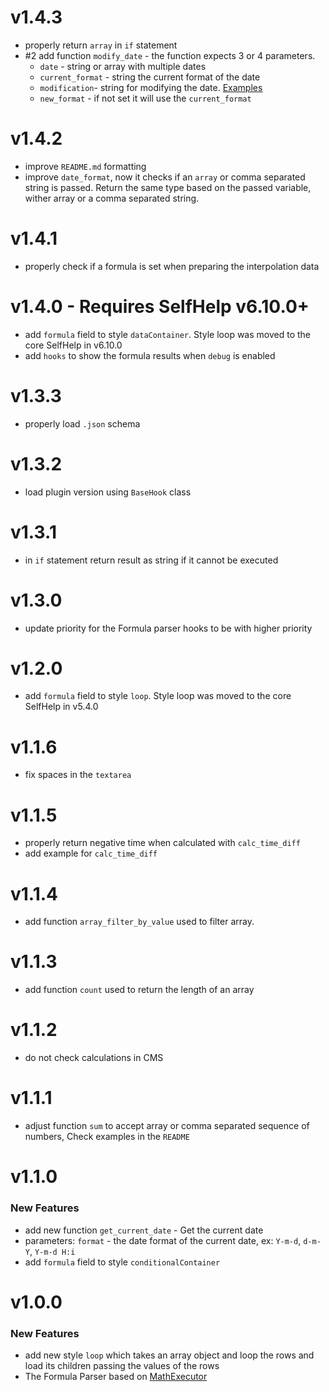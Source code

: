# v1.4.3
 - properly return `array` in `if` statement
 - #2 add function `modify_date` - the function expects 3 or 4 parameters.  
   - `date` - string or array with multiple dates 
   - `current_format` - string the current format of the date
   - `modification`- string for modifying the date. [Examples](https://www.php.net/manual/en/datetime.modify.php)
   - `new_format` -  if not set it will use the `current_format`

# v1.4.2
 - improve `README.md` formatting
 - improve `date_format`, now it checks if an `array` or comma separated string is passed. Return the same type based on the passed variable, wither array or a comma separated string.

# v1.4.1
 - properly check if a formula is set when preparing the interpolation data

# v1.4.0 - Requires SelfHelp v6.10.0+
 - add `formula` field to style `dataContainer`. Style loop was moved to the core SelfHelp in v6.10.0
 - add `hooks` to show the formula results when `debug` is enabled

# v1.3.3
 - properly load `.json` schema

# v1.3.2
 - load plugin version using `BaseHook` class

# v1.3.1
 - in `if` statement return result as string if it cannot be executed

# v1.3.0
 - update priority for the Formula parser hooks to be with higher priority

# v1.2.0
 - add `formula` field to style `loop`. Style loop was moved to the core SelfHelp in v5.4.0

# v1.1.6
 - fix spaces in the `textarea`

# v1.1.5
 - properly return negative time when calculated with `calc_time_diff`
 - add example for `calc_time_diff`

# v1.1.4
 - add function `array_filter_by_value` used to filter array.

# v1.1.3
 - add function `count` used to return the length of an array    

# v1.1.2
 - do not check calculations in CMS

# v1.1.1
 - adjust function `sum` to accept array or comma separated sequence of numbers, Check examples in the `README`

# v1.1.0

### New Features
 - add new function `get_current_date` - Get the current date
  - parameters: `format` - the date format of the current date, ex: `Y-m-d`, `d-m-Y`, `Y-m-d H:i`
 - add `formula` field to style `conditionalContainer`

# v1.0.0

### New Features
 - add new style `loop` which takes an array object and loop the rows and load its children passing the values of the rows
 - The Formula Parser  based on [MathExecutor](https://github.com/neonxp/MathExecutor)
